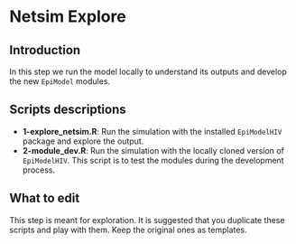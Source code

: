 # Netsim Explore

## Introduction

In this step we run the model locally to understand its outputs and develop the
new `EpiModel` modules.

## Scripts descriptions

- **1-explore_netsim.R**: Run the simulation with the installed `EpiModelHIV`
  package and explore the output.
- **2-module_dev.R**: Run the simulation with the locally cloned version of
  `EpiModelHIV`. This script is to test the modules during the development
  process.

## What to edit

This step is meant for exploration. It is suggested that you duplicate these
scripts and play with them. Keep the original ones as templates.
